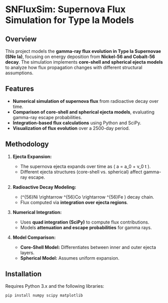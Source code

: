 # SNFluxSim: Supernova Flux Simulation for Type Ia Models

## Overview
This project models the **gamma-ray flux evolution in Type Ia Supernovae (SNe Ia)**, focusing on energy deposition from **Nickel-56 and Cobalt-56 decay**. The simulation implements **core-shell and spherical ejecta models** to analyze how flux propagation changes with different structural assumptions.

## Features
- **Numerical simulation of supernova flux** from radioactive decay over time.
- **Comparison of core-shell and spherical ejecta models**, evaluating gamma-ray escape probabilities.
- **Integration-based flux calculations** using Python and SciPy.
- **Visualization of flux evolution** over a 2500-day period.

## Methodology
1. **Ejecta Expansion:**  
   - The supernova ejecta expands over time as \( a = a_0 + v_0 t \).  
   - Different ejecta structures (core-shell vs. spherical) affect gamma-ray escape.  

2. **Radioactive Decay Modeling:**  
   - \(^{56}Ni \rightarrow ^{56}Co \rightarrow ^{56}Fe \) decay chain.  
   - Flux computed via **integration over ejecta regions**.  

3. **Numerical Integration:**  
   - Uses **quad integration (SciPy)** to compute flux contributions.  
   - Models **attenuation and escape probabilities** for gamma rays.  

4. **Model Comparison:**  
   - **Core-Shell Model:** Differentiates between inner and outer ejecta layers.  
   - **Spherical Model:** Assumes uniform expansion.  

## Installation
Requires Python 3.x and the following libraries:
```bash
pip install numpy scipy matplotlib
